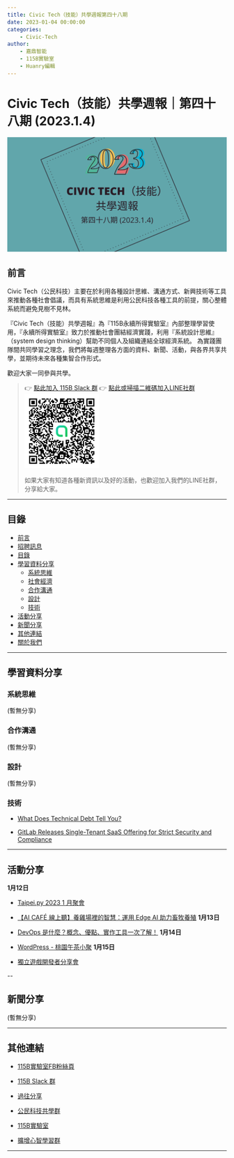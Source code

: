 ```yaml
---
title: Civic Tech（技能）共學週報第四十八期
date: 2023-01-04 00:00:00
categories:
	- Civic-Tech
author:
	- 嘉鼎智能
	- 115B實驗室
	- Huanry編輯
---
```

# Civic Tech（技能）共學週報｜第四十八期 (2023.1.4)

![Civic-Tech-48](/img/ct/48.png)

## 前言

Civic Tech（公民科技）主要在於利用各種設計思維、溝通方式、新興技術等工具來推動各種社會倡議，而具有系統思維是利用公民科技各種工具的前提，關心整體系統而避免見樹不見林。

『Civic Tech（技能）共學週報』為『115B永續所得實驗室』內部整理學習使用，『永續所得實驗室』致力於推動社會團結經濟實踐，利用『系統設計思維』（system design thinking）幫助不同個人及組織連結全球經濟系統。
為實踐團隊間共同學習之理念，我們將每週整理各方面的資料、新聞、活動，與各界共享共學，並期待未來各種集智合作形式。

歡迎大家一同參與共學。

>👉  [點此加入 115B Slack 群](https://bit.ly/Slack115b)
>👉  [點此或掃描二維碼加入LINE社群](https://line.me/ti/g2/Dj4AkbdDsY6o4D_CdDUB6Q)
>[![公民科技共學群](/img/產品共學群.jpg)](https://line.me/ti/g2/Dj4AkbdDsY6o4D_CdDUB6Q)
>
>如果大家有知道各種新資訊以及好的活動，也歡迎加入我們的LINE社群，分享給大家。

---
## 目錄
- [前言](#前言)
- [招聘訊息](#招聘訊息)
- [目錄](#目錄)
- [學習資料分享](#學習資料分享)
	- [系統思維](#系統思維)
	- [社會經濟](#社會經濟)
	- [合作溝通](#合作溝通)
	- [設計](#設計)
	- [技術](#技術)
- [活動分享](#活動分享)
- [新聞分享](#新聞分享)
- [其他連結](#其他連結)
- [關於我們](#關於我們)

---
## 學習資料分享
### 系統思維

(暫無分享)

### 合作溝通

(暫無分享)

### 設計

(暫無分享)

### 技術

- [What Does Technical Debt Tell You?](https://www.infoq.com/articles/technical-debt-tells-you/)

- [GitLab Releases Single-Tenant SaaS Offering for Strict Security and Compliance](https://www.infoq.com/news/2022/12/gitlab-dedicated/)

---
## 活動分享


**1月12日**
- [Taipei.py 2023 1 月聚會](https://www.meetup.com/taipei-py/events/290416829/)

- [【AI CAFÉ 線上聽】養雞場裡的智慧：運用 Edge AI 助力畜牧養殖](https://www.accupass.com/event/2212130743501796038894)
**1月13日**
- [DevOps 是什麼？概念、優點、實作工具一次了解！](https://www.accupass.com/event/2211170705451682576199)
**1月14日**
- [WordPress - 桃園午茶小聚](https://www.meetup.com/taoyuan-wordpress-meetup/events/290644354/)
**1月15日**
- [獨立遊戲開發者分享會](https://igdshare.kktix.cc/events/igdshare230115)

--
## 新聞分享

(暫無分享)

---
## 其他連結

- [115B實驗室FB粉絲頁](https://www.facebook.com/%E6%B0%B8%E7%BA%8C%E6%89%80%E5%BE%97%E5%AF%A6%E9%A9%97%E5%AE%A4-102916798609139)

- [115B Slack 群](https://bit.ly/Slack115b)

- [過往分享](/categories/Civic-Tech)

- [公民科技共學群](https://line.me/ti/g2/Dj4AkbdDsY6o4D_CdDUB6Q?utm_source=invitation&utm_medium=link_copy&utm_campaign=default)

- [115B實驗室](https://line.me/ti/g2/asPFU-0w4o9MIRSBdb4gtg?utm_source=invitation&utm_medium=link_copy&utm_campaign=default)

- [擴增心智學習群](https://line.me/ti/g2/asPFU-0w4o9MIRSBdb4gtg?utm_source=invitation&utm_medium=link_copy&utm_campaign=default)

---
